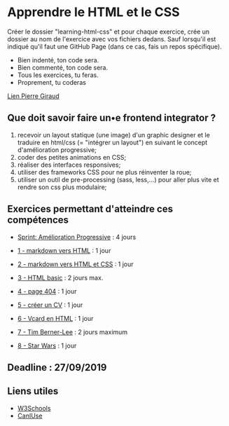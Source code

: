 # Apprendre le HTML et le CSS

Créer le dossier "learning-html-css" et pour chaque exercice, crée un dossier au nom de l'exercice avec vos fichiers dedans.
Sauf lorsqu'il est indiqué qu'il faut une GitHub Page (dans ce cas, fais un repos spécifique).

- Bien indenté, ton code sera.
- Bien commenté, ton code sera.
- Tous les exercices, tu feras.
- Proprement, tu coderas

[Lien Pierre Giraud](http://www.pierre-giraud.com/html-css/cours-complet/indentation-commentaires-html.php)

## Que doit savoir faire un•e frontend integrator ?

1. recevoir un layout statique (une image) d'un graphic designer et le traduire en html/css (= "intégrer un layout") en suivant le concept d'amélioration progressive;
2. coder des petites animations en CSS;
3. réaliser des interfaces responsives;
4. utiliser des frameworks CSS pour ne plus réinventer la roue;
5. utiliser un outil de pre-processing (sass, less,...) pour aller plus vite et rendre son css plus modulaire;

## Exercices permettant d'atteindre ces compétences

- [Sprint: Amélioration Progressive](./progressive-enhancement/readme.md) : 4 jours

- [1 - markdown vers HTML](1-exercice-markdown-to-html.md) : 1 jour
- [2 - markdown vers HTML et CSS](2-exercice-markdown-to-html-and-css.md) : 1 jour
- [3 - HTML basic](3-exercice-html-basic.md) : 2 jours max.
- [4 - page 404](4-exercice-404-html.md) : 1 jour
- [5 - créer un CV](5-exercice-creer-un-cv.md) : 1 jour
- [6 - Vcard en HTML](6-exercice-vcard-html.md) : 1 jour
- [7 - Tim Berner-Lee](7-exercice-summary.md) : 2 jours maximum
- [8 - Star Wars](8-exercice-star-wars.md) : 1 jour

## Deadline : 27/09/2019

## Liens utiles

- [W3Schools](https://www.w3schools.com/html/)
- [CanIUse](https://caniuse.com/)
